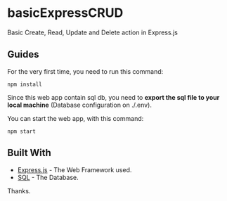 # basicExpressCRUD
Basic Create, Read, Update and Delete action in Express.js

## Guides
For the very first time, you need to run this command:
```
npm install
```

Since this web app contain sql db, you need to **export the sql file to your local machine** (Database configuration on ./.env).

You can start the web app, with this command:
```
npm start
```

## Built With

* [Express.js](https://expressjs.com/) - The Web Framework used.
* [SQL](https://www.mysql.com/) - The Database.

Thanks.
